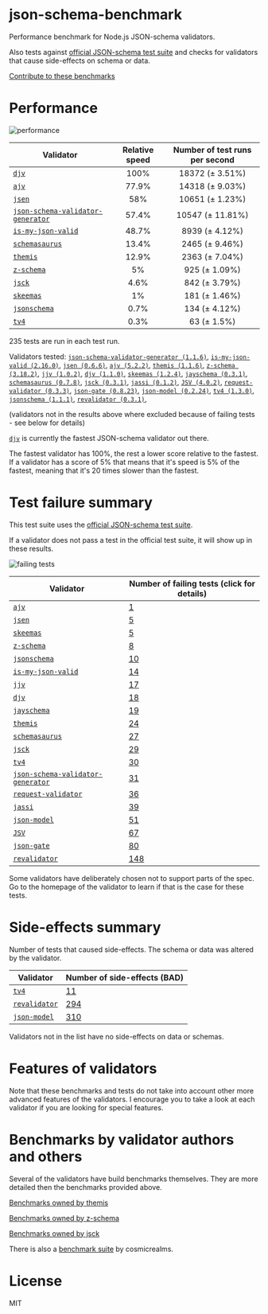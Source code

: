 # json-schema-benchmark
Performance benchmark for Node.js JSON-schema validators.

Also tests against [official JSON-schema test suite](https://github.com/json-schema/JSON-Schema-Test-Suite) and checks
for validators that cause side-effects on schema or data.

[Contribute to these benchmarks](https://github.com/ebdrup/json-schema-benchmark/blob/master/CONTRIBUTING.md)

# Performance

![performance](https://chart.googleapis.com/chart?chxt=x,y&cht=bhs&chco=76A4FB&chls=2.0&chbh=29,4,1&chs=600x416&chxl=-1:|djv|ajv|jsen|json-schema-validator-generator|is-my-json-valid|schemasaurus|themis|z-schema|jsck|skeemas|jsonschema|tv4&chd=t:100,77.9,58,57.4,48.7,13.4,12.9,5,4.6,1,0.7,0.3)

|Validator|Relative speed|Number of test runs per second|
|---------|:------------:|:----------------------------:|
|[`djv`](https://github.com/korzio/djv#readme)|100%|18372 (± 3.51%)|
|[`ajv`](https://github.com/epoberezkin/ajv)|77.9%|14318 (± 9.03%)|
|[`jsen`](https://github.com/bugventure/jsen)|58%|10651 (± 1.23%)|
|[`json-schema-validator-generator`](https://github.com/danwang/json-schema-validator-generator)|57.4%|10547 (± 11.81%)|
|[`is-my-json-valid`](https://github.com/mafintosh/is-my-json-valid)|48.7%|8939 (± 4.12%)|
|[`schemasaurus`](https://github.com/AlexeyGrishin/schemasaurus)|13.4%|2465 (± 9.46%)|
|[`themis`](https://github.com/playlyfe/themis)|12.9%|2363 (± 7.04%)|
|[`z-schema`](https://github.com/zaggino/z-schema)|5%|925 (± 1.09%)|
|[`jsck`](https://github.com/pandastrike/jsck#readme)|4.6%|842 (± 3.79%)|
|[`skeemas`](https://github.com/Prestaul/skeemas#readme)|1%|181 (± 1.46%)|
|[`jsonschema`](https://github.com/tdegrunt/jsonschema#readme)|0.7%|134 (± 4.12%)|
|[`tv4`](https://github.com/geraintluff/tv4)|0.3%|63 (± 1.5%)|

235 tests are run in each test run.

Validators tested: [`json-schema-validator-generator (1.1.6)`](https://github.com/danwang/json-schema-validator-generator), [`is-my-json-valid (2.16.0)`](https://github.com/mafintosh/is-my-json-valid), [`jsen (0.6.6)`](https://github.com/bugventure/jsen), [`ajv (5.2.2)`](https://github.com/epoberezkin/ajv), [`themis (1.1.6)`](https://github.com/playlyfe/themis), [`z-schema (3.18.2)`](https://github.com/zaggino/z-schema), [`jjv (1.0.2)`](https://github.com/acornejo/jjv), [`djv (1.1.0)`](https://github.com/korzio/djv#readme), [`skeemas (1.2.4)`](https://github.com/Prestaul/skeemas#readme), [`jayschema (0.3.1)`](https://github.com/natesilva/jayschema), [`schemasaurus (0.7.8)`](https://github.com/AlexeyGrishin/schemasaurus), [`jsck (0.3.1)`](https://github.com/pandastrike/jsck#readme), [`jassi (0.1.2)`](https://github.com/iclanzan/jassi), [`JSV (4.0.2)`](http://github.com/garycourt/JSV), [`request-validator (0.3.3)`](https://github.com/bugventure/request-validator), [`json-gate (0.8.23)`](https://github.com/oferei/json-gate#readme), [`json-model (0.2.24)`](https://github.com/geraintluff/json-model), [`tv4 (1.3.0)`](https://github.com/geraintluff/tv4), [`jsonschema (1.1.1)`](https://github.com/tdegrunt/jsonschema#readme), [`revalidator (0.3.1)`](https://github.com/flatiron/revalidator), 

(validators not in the results above where excluded because of failing tests - see below for details)

[`djv`](https://github.com/korzio/djv#readme) is currently the fastest JSON-schema validator out there.

The fastest validator has 100%, the rest a lower score relative to the fastest.
If a validator has a score of 5% that means that it's speed is 5% of the fastest,
meaning that it's 20 times slower than the fastest.

# Test failure summary

This test suite uses the [official JSON-schema test suite](https://github.com/json-schema/JSON-Schema-Test-Suite).

If a validator does not pass a test in the official test suite, it will show up in these results.

![failing tests](https://chart.googleapis.com/chart?chxt=x,y&cht=bhs&chco=76A4FB&chls=2.0&chbh=16,4,1&chs=600x420&chxl=-1:|ajv|jsen|skeemas|z-schema|jsonschema|is-my-json-valid|jjv|djv|jayschema|themis|schemasaurus|jsck|tv4|json-schema-validator-generator|request-validator|jassi|json-model|JSV|json-gate|revalidator&chd=t:1,5,5,8,10,14,17,18,19,24,27,29,30,31,36,39,51,67,80,148&chxr=0,0,148&chds=0,148)

|Validator|Number of failing tests (click for details)|
|---------|-----------------------|
|[`ajv`](https://github.com/epoberezkin/ajv)|[1](https://github.com/ebdrup/json-schema-benchmark/blob/master/reports/ajv.md)|
|[`jsen`](https://github.com/bugventure/jsen)|[5](https://github.com/ebdrup/json-schema-benchmark/blob/master/reports/jsen.md)|
|[`skeemas`](https://github.com/Prestaul/skeemas#readme)|[5](https://github.com/ebdrup/json-schema-benchmark/blob/master/reports/skeemas.md)|
|[`z-schema`](https://github.com/zaggino/z-schema)|[8](https://github.com/ebdrup/json-schema-benchmark/blob/master/reports/z-schema.md)|
|[`jsonschema`](https://github.com/tdegrunt/jsonschema#readme)|[10](https://github.com/ebdrup/json-schema-benchmark/blob/master/reports/jsonschema.md)|
|[`is-my-json-valid`](https://github.com/mafintosh/is-my-json-valid)|[14](https://github.com/ebdrup/json-schema-benchmark/blob/master/reports/is-my-json-valid.md)|
|[`jjv`](https://github.com/acornejo/jjv)|[17](https://github.com/ebdrup/json-schema-benchmark/blob/master/reports/jjv.md)|
|[`djv`](https://github.com/korzio/djv#readme)|[18](https://github.com/ebdrup/json-schema-benchmark/blob/master/reports/djv.md)|
|[`jayschema`](https://github.com/natesilva/jayschema)|[19](https://github.com/ebdrup/json-schema-benchmark/blob/master/reports/jayschema.md)|
|[`themis`](https://github.com/playlyfe/themis)|[24](https://github.com/ebdrup/json-schema-benchmark/blob/master/reports/themis.md)|
|[`schemasaurus`](https://github.com/AlexeyGrishin/schemasaurus)|[27](https://github.com/ebdrup/json-schema-benchmark/blob/master/reports/schemasaurus.md)|
|[`jsck`](https://github.com/pandastrike/jsck#readme)|[29](https://github.com/ebdrup/json-schema-benchmark/blob/master/reports/jsck.md)|
|[`tv4`](https://github.com/geraintluff/tv4)|[30](https://github.com/ebdrup/json-schema-benchmark/blob/master/reports/tv4.md)|
|[`json-schema-validator-generator`](https://github.com/danwang/json-schema-validator-generator)|[31](https://github.com/ebdrup/json-schema-benchmark/blob/master/reports/json-schema-validator-generator.md)|
|[`request-validator`](https://github.com/bugventure/request-validator)|[36](https://github.com/ebdrup/json-schema-benchmark/blob/master/reports/request-validator.md)|
|[`jassi`](https://github.com/iclanzan/jassi)|[39](https://github.com/ebdrup/json-schema-benchmark/blob/master/reports/jassi.md)|
|[`json-model`](https://github.com/geraintluff/json-model)|[51](https://github.com/ebdrup/json-schema-benchmark/blob/master/reports/json-model.md)|
|[`JSV`](http://github.com/garycourt/JSV)|[67](https://github.com/ebdrup/json-schema-benchmark/blob/master/reports/JSV.md)|
|[`json-gate`](https://github.com/oferei/json-gate#readme)|[80](https://github.com/ebdrup/json-schema-benchmark/blob/master/reports/json-gate.md)|
|[`revalidator`](https://github.com/flatiron/revalidator)|[148](https://github.com/ebdrup/json-schema-benchmark/blob/master/reports/revalidator.md)|

Some validators have deliberately chosen not to support parts of the spec. Go to the homepage of the validator to learn if
that is the case for these tests.

# Side-effects summary

Number of tests that caused side-effects. The schema or data was altered by the validator.

|Validator|Number of side-effects (BAD)|
|---------|----------------------------|
|[`tv4`](https://github.com/geraintluff/tv4)|[11](https://github.com/ebdrup/json-schema-benchmark/blob/master/reports/tv4-side-effects.md)|
|[`revalidator`](https://github.com/flatiron/revalidator)|[294](https://github.com/ebdrup/json-schema-benchmark/blob/master/reports/revalidator-side-effects.md)|
|[`json-model`](https://github.com/geraintluff/json-model)|[310](https://github.com/ebdrup/json-schema-benchmark/blob/master/reports/json-model-side-effects.md)|

Validators not in the list have no side-effects on data or schemas.

# Features of validators

Note that these benchmarks and tests do not take into account other more advanced features of the validators. I encourage
you to take a look at each validator if you are looking for special features.

# Benchmarks by validator authors and others

Several of the validators have build benchmarks themselves. They are
more detailed then the benchmarks provided above.

[Benchmarks owned by themis](https://cdn.rawgit.com/playlyfe/themis/master/benchmark/results.html)

[Benchmarks owned by z-schema](https://rawgit.com/zaggino/z-schema/master/benchmark/results.html)

[Benchmarks owned by jsck](https://github.com/pandastrike/jsck/blob/master/doc/benchmarks.md)

There is also a [benchmark suite](https://github.com/Sembiance/cosmicrealms.com/tree/master/sandbox/benchmark-of-node-dot-js-json-validation-modules-part-3)
by cosmicrealms.

# License
MIT
